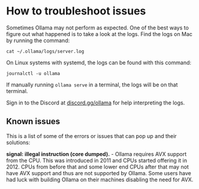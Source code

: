 # How to troubleshoot issues

Sometimes Ollama may not perform as expected. One of the best ways to figure out what happened is to take a look at the logs. Find the logs on Mac by running the command:

```shell
cat ~/.ollama/logs/server.log
```

On Linux systems with systemd, the logs can be found with this command:

```shell
journalctl -u ollama
```

If manually running `ollama serve` in a terminal, the logs will be on that terminal.

Sign in to the Discord at [discord.gg/ollama](https://discord.gg/ollama) for help interpreting the logs.

## Known issues

This is a list of some of the errors or issues that can pop up and their solutions:

**signal: illegal instruction (core dumped).** - Ollama requires AVX support from the CPU. This was introduced in 2011 and CPUs started offering it in 2012. CPUs from before that and some lower end CPUs after that may not have AVX support and thus are not supported by Ollama. Some users have had luck with building Ollama on their machines disabling the need for AVX.
